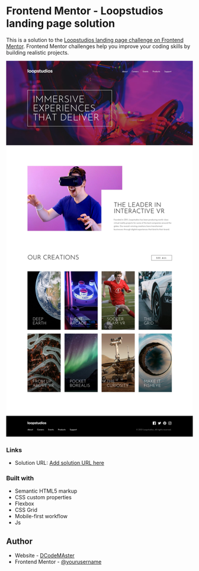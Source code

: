 # Frontend Mentor - Loopstudios landing page solution

This is a solution to the [Loopstudios landing page challenge on Frontend Mentor](https://www.frontendmentor.io/challenges/loopstudios-landing-page-N88J5Onjw). Frontend Mentor challenges help you improve your coding skills by building realistic projects. 


![](./design/desktop-design.jpg)

### Links

- Solution URL: [Add solution URL here](https://your-solution-url.com)

### Built with

- Semantic HTML5 markup
- CSS custom properties
- Flexbox
- CSS Grid
- Mobile-first workflow
- Js

## Author

- Website - [DCodeMAster](https://www.github.com/cristiano-miguel-dcodemaster)
- Frontend Mentor - [@yourusername](https://www.frontendmentor.io/profile/dcodemaster)